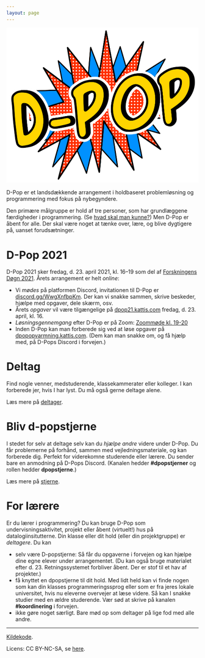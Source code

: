 ```yaml
---
layout: page
---
```


<img src="static/media/img/dpop-large.png" alt="hi" class="inline"/>

D-Pop er et landsdækkende arrangement i holdbaseret problemløsning og programmering med fokus på nybegyndere.


Den primære målgruppe er hold af tre personer, som har grundlæggene færdigheder i programmering.
(Se [hvad skal man kunne?](deltager/#hvad-skal-man-kunne))
Men D-Pop er åbent for alle.
Der skal være noget at tænke over, lære, og blive dygtigere på, uanset forudsætninger.

# D-Pop 2021

D-Pop 2021 sker fredag, d. 23. april 2021, kl. 16–19 som del af [Forskningens Døgn 2021](https://forsk.dk).
Årets arrangement er helt _online_:

* Vi _mødes_ på platformen Discord, invitationen til D-Pop er [discord.gg/WwgXnfbpKm](https://discord.gg/WwgXnfbpKm).
  Der kan vi snakke sammen, skrive beskeder, hjælpe med opgaver, dele skærm, osv.
* Årets _opgaver_ vil være tilgængelige på [dpop21.kattis.com](https://dpop21.kattis.com) fredag, d. 23. april, kl. 16.
* _Løsningsgennemgang_ efter D-Pop er på Zoom: [Zoommøde kl. 19-20](https://itucph.zoom.us/j/67455856350)
* Inden D-Pop kan man forberede sig ved at løse opgaver på [dpopopvarmning.kattis.com](https://dpopopvarmning.kattis.com).
  (Dem kan man snakke om, og få hjælp med, på D-Pops Discord i forvejen.)

# Deltag

Find nogle venner, medstuderende, klassekammerater eller kolleger.
I kan forberede jer, hvis I har lyst.
Du må også gerne deltage alene.

Læs mere på [deltager](/deltager/).

# Bliv d-popstjerne

I stedet for selv at deltage selv kan du _hjælpe andre_ videre under D-Pop.
Du får problemerne på forhånd, sammen med vejledningsmateriale, og kan forberede dig.
Perfekt for viderekomne studerende eller lærere.
Du sender bare en anmodning på D-Pops Discord.
(Kanalen hedder **#dpopstjerner** og rollen hedder **dpopstjerne**.) 

Læs mere på [stjerne](/stjerne/).

# For lærere

Er du lærer i programmering?
Du kan bruge D-Pop som undervisningsaktivitet, projekt eller åbent (virtuelt!) hus på datalogiinsitutterne.
Din klasse eller dit hold (eller din projektgruppe) er _deltagere_.
Du kan 
* selv være D-popstjerne: Så får du opgaverne i forvejen og kan hjælpe dine egne elever under arrangementet. (Du kan også bruge materialet efter d. 23. Retningssystemet forbliver åbent. Der er stof til et hav af projekter.)
* få knyttet en dpopstjerne til dit hold. Med lidt held kan vi finde nogen som kan din klasses programmeringssprog eller som er fra jeres lokale universitet, hvis nu eleverne overvejer at læse videre. Så kan I snakke studier med en ældre studerende. Vær sød at skrive på kanalen **#koordinering** i forvejen.
* ikke gøre noget særligt. Bare mød op som deltager på lige fod med alle andre.

---

<div class="small center">
<p><a href="https://github.com/d-pop/d-pop.github.io">Kildekode</a>.</p>
<p>Licens: CC BY-NC-SA, se <a href="/license">here</a>.</p>
</div>
